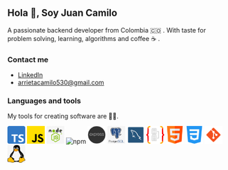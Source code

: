 ## Hola :wave:, Soy Juan Camilo

A passionate backend developer from Colombia :colombia: . With taste for problem solving, learning, algorithms and coffee :coffee: .

### Contact me
* [LinkedIn](https://www.linkedin.com/in/juan-camilo-arrieta-bernal-b05766165/?originalSubdomain=co)
* [arrietacamilo530@gmail.com](#)

### Languages and tools
My tools for creating software are :technologist:.

<img src="./img/typescript.png" width="40" height="40" alt="typescript"/> <img src="./img/js.png" width="40" height="40" alt="javascript"/>
<img src="./img/nodeJs.png" width="40" height="40" alt="nodejs"/>
<img src="https://cdn.freebiesupply.com/logos/thumbs/1x/npm-logo.png" width="40" height="40" alt="npm"/>
<img src="./img/expressjs.png" width="40" height="40" alt="express"/>
<img src="./img/postgresql.png" width="40" height="40" alt="postgresql"/>
<img src="./img/logo-mysql.png" width="40" height="40" alt="mysql"/>
<img src="./img/typeorm-logo.png" width="40" height="40" alt="typeorm"/>
<img src="./img/html5.png" width="40" height="40" alt="javascript"/>
<img src="./img/css.png" width="40" height="40" alt="css"/>
<img src="./img/git.png" width="40" height="40" alt="git"/>
<img src="./img/linux.png" width="40" height="40" alt="linux"/>
